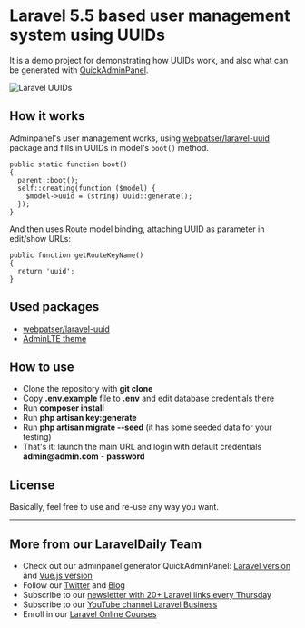 # Laravel 5.5 based user management system using UUIDs

It is a demo project for demonstrating how UUIDs work, and also what can be generated with [QuickAdminPanel](https://quickadminpanel.com).

![Laravel UUIDs](https://laraveldaily.com/wp-content/uploads/2018/11/laravel-uuids-demo.png)

## How it works

Adminpanel's user management works, using [webpatser/laravel-uuid](https://github.com/webpatser/laravel-uuid) package and fills in UUIDs in model's `boot()` method.

```
public static function boot()
{
  parent::boot();
  self::creating(function ($model) {
    $model->uuid = (string) Uuid::generate();
  });
}
```

And then uses Route model binding, attaching UUID as parameter in edit/show URLs:

```
public function getRouteKeyName()
{
  return 'uuid';
}
```


## Used packages

- [webpatser/laravel-uuid](https://github.com/webpatser/laravel-uuid)
- [AdminLTE theme](https://adminlte.io/themes/AdminLTE/)

## How to use

- Clone the repository with __git clone__
- Copy __.env.example__ file to __.env__ and edit database credentials there
- Run __composer install__
- Run __php artisan key:generate__
- Run __php artisan migrate --seed__ (it has some seeded data for your testing)
- That's it: launch the main URL and login with default credentials __admin@admin.com__ - __password__

## License

Basically, feel free to use and re-use any way you want.

---

## More from our LaravelDaily Team

- Check out our adminpanel generator QuickAdminPanel: [Laravel version](https://quickadminpanel.com) and [Vue.js version](https://vue.quickadminpanel.com)
- Follow our [Twitter](https://twitter.com/dailylaravel) and [Blog](http://laraveldaily.com/blog)
- Subscribe to our [newsletter with 20+ Laravel links every Thursday](http://laraveldaily.com/weekly-laravel-newsletter/)
- Subscribe to our [YouTube channel Laravel Business](https://www.youtube.com/channel/UCTuplgOBi6tJIlesIboymGA)
- Enroll in our [Laravel Online Courses](https://laraveldaily.teachable.com/)
